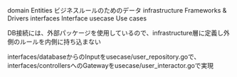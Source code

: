 domain	Entities ビジネスルールのためのデータ
infrastructure	Frameworks & Drivers
interfaces	Interface
usecase	Use cases

DB接続には、外部パッケージを使用しているので、infrastructure層に定義し外側のルールを内側に持ち込まない

interfaces/databaseからのInputをusecase/user_repository.goで、interfaces/controllersへのGatewayをusecase/user_interactor.goで実現